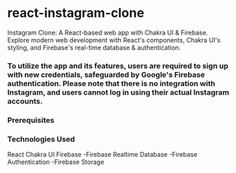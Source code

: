 # react-instagram-clone
Instagram Clone: A React-based web app with Chakra UI &amp; Firebase. Explore modern web development with React's components, Chakra UI's styling, and Firebase's real-time database &amp; authentication.

### To utilize the app and its features, users are required to sign up with new credentials, safeguarded by Google's Firebase authentication. Please note that there is no integration with Instagram, and users cannot log in using their actual Instagram accounts.

### Prerequisites

### Technologies Used
React
Chakra UI
Firebase
    -Firebase Realtime Database
    -Firebase Authentication
    -Firebase Storage



